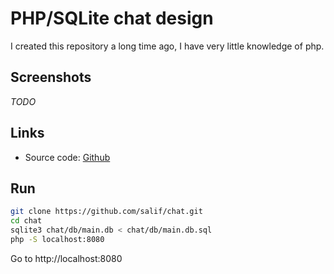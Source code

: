 # PHP/SQLite chat design

I created this repository a long time ago, I have very little knowledge of php.

## Screenshots

*TODO*

## Links

- Source code: [Github](https://github.com/salif/chat)

## Run

```bash
git clone https://github.com/salif/chat.git
cd chat
sqlite3 chat/db/main.db < chat/db/main.db.sql
php -S localhost:8080
```

Go to http://localhost:8080

